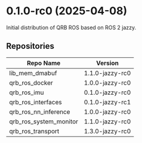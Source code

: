 # 0.1.0-rc0 (2025-04-08)
Initial distribution of QRB ROS based on ROS 2 jazzy.
## Repositories
| Repo Name | Version |  
| -- | -- |
| lib_mem_dmabuf | 1.1.0-jazzy-rc0 |  
| qrb_ros_docker | 1.0.0-jazzy-rc0 |  
| qrb_ros_imu | 0.1.0-jazzy-rc0 |  
| qrb_ros_interfaces | 0.1.0-jazzy-rc1 |  
| qrb_ros_nn_inference | 1.0.0-jazzy-rc0 |  
| qrb_ros_system_monitor | 1.1.0-jazzy-rc0 |  
| qrb_ros_transport | 1.3.0-jazzy-rc0 |  